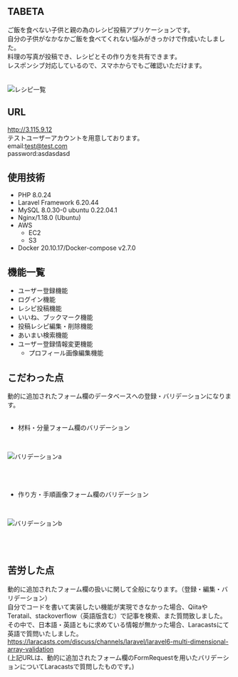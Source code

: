 ## TABETA

ご飯を食べない子供と親の為のレシピ投稿アプリケーションです。  
自分の子供がなかなかご飯を食べてくれない悩みがきっかけで作成いたしました。  
料理の写真が投稿でき、レシピとその作り方を共有できます。  
レスポンシブ対応しているので、スマホからでもご確認いただけます。  
<br />
<br />
![レシピ一覧](https://user-images.githubusercontent.com/107093636/195508167-6dc8b54e-cbd1-40a8-9283-fbc3db0dfd96.png)

## URL

<http://3.115.9.12>  
テストユーザーアカウントを用意しております。  
email:test@test.com  
password:asdasdasd  

## 使用技術

- PHP 8.0.24
- Laravel Framework 6.20.44
- MySQL 8.0.30-0 ubuntu 0.22.04.1
- Nginx/1.18.0 (Ubuntu)
- AWS
  - EC2
  - S3  
- Docker 20.10.17/Docker-compose v2.7.0

## 機能一覧

- ユーザー登録機能
- ログイン機能
- レシピ投稿機能
- いいね、ブックマーク機能
- 投稿レシピ編集・削除機能
- あいまい検索機能
- ユーザー登録情報変更機能
  - プロフィール画像編集機能

## こだわった点

動的に追加されたフォーム欄のデータベースへの登録・バリデーションになります。
<br />
<br />


 - 材料・分量フォーム欄のバリデーション
 <br />

![バリデーションa](https://user-images.githubusercontent.com/107093636/195652406-da5c473d-ae7e-4345-8df7-d42a1469f4d2.gif)
<br />
<br />
<br />
<br />

 - 作り方・手順画像フォーム欄のバリデーション
<br />

![バリデーションb](https://user-images.githubusercontent.com/107093636/195652409-24ff2dc8-3b9c-4e40-9d1b-7b7e51c9c4ec.gif)
<br />
<br />
<br />
<br />



## 苦労した点

動的に追加されたフォーム欄の扱いに関して全般になります。（登録・編集・バリデーション）  
自分でコードを書いて実装したい機能が実現できなかった場合、QiitaやTeratail、stackoverflow（英語版含む）で記事を検索、また質問致しました。  
その中で、日本語・英語ともに求めている情報が無かった場合、Laracastsにて英語で質問いたしました。  
<https://laracasts.com/discuss/channels/laravel/laravel6-multi-dimensional-array-validation>  
(上記URLは、動的に追加されたフォーム欄のFormRequestを用いたバリデーションについてLaracastsで質問したものです。)  
